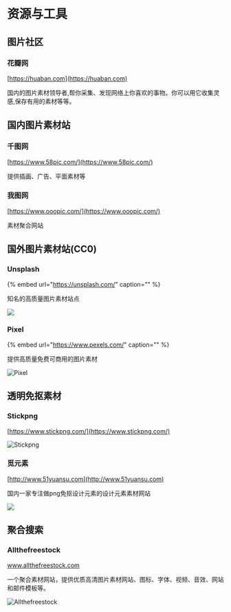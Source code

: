 # 资源与工具

## 图片社区

### **花瓣网**

[https://huaban.com](https://huaban.com)

国内的图片素材领导者,帮你采集、发现网络上你喜欢的事物。你可以用它收集灵感,保存有用的素材等等。

## 国内图片素材站

### 千图网

[https://www.58pic.com/](https://www.58pic.com/)

提供插画、广告、平面素材等

### 我图网

[https://www.ooopic.com/](https://www.ooopic.com/)

素材聚合网站

## 国外图片素材站\(CC0\)

### **Unsplash**

{% embed url="https://unsplash.com/" caption="" %}

知名的高质量图片素材站点

![](https://z3.ax1x.com/2021/04/02/cZhSpD.png)

### Pixel

{% embed url="https://www.pexels.com/" caption="" %}

提供高质量免费可商用的图片素材

![Pixel](https://i.imgur.com/SMc65Ow.png)

## 透明免抠素材

### Stickpng

[https://www.stickpng.com/](https://www.stickpng.com/)

![Stickpng](https://i.postimg.cc/rsGCC5HW/stickpng.png)

### **觅元素**

[http://www.51yuansu.com](http://www.51yuansu.com)

国内一家专注做png免抠设计元素的设计元素素材网站

![](https://i.postimg.cc/3JS9LFRC/image.png)

## 聚合搜索

### Allthefreestock

www.allthefreestock.com

一个聚合素材网站，提供优质高清图片素材网站、图标、字体、视频、音效、网站和邮件模板等。

![Allthefreestock](https://i.postimg.cc/X7Z3D94Y/Allthefreestock.png)

